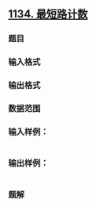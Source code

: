 ## [1134. 最短路计数](https://www.acwing.com/problem/content/solution/1136/1/)

### 题目

### 输入格式

### 输出格式

### 数据范围

### 输入样例：

```

```

### 输出样例：

```

```

### 题解